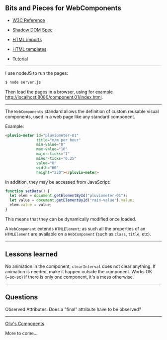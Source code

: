 ## Bits and Pieces for WebComponents

- [W3C Reference](http://w3c.github.io/webcomponents/spec/custom/)
- [Shadow DOM Spec](https://w3c.github.io/webcomponents/spec/shadow/)
- [HTML imports](http://w3c.github.io/webcomponents/spec/imports/)
- [HTML templates](https://html.spec.whatwg.org/multipage/webappapis.html)

- [Tutorial](https://auth0.com/blog/web-components-how-to-craft-your-own-custom-components/)

---

I use nodeJS to run the pages:
 ```bash
 $ node server.js
```

Then load the pages in a browser, using for example [http://localhost:8080/component.01/index.html](http://localhost:8080/component.01/index.html).

---

The `WebComponents` standard allows the definition of custom reusable visual components, used in a web page like any standard component.

Example:
```html
<pluvio-meter id="pluviometer-01"
              title="m/m per hour"
              min-value="0"
              max-value="10"
              major-ticks="1"
              minor-ticks="0.25"
              value="0"
              width="60"
              height="220"></pluvio-meter>
```
In addition, they may be accessed from JavaScript:
```javascript
function setData() {
  let elem = document.getElementById("pluviometer-01");
  let value = document.getElementById("rain-value").value;
  elem.value = value;
}
```
This means that they can be dynamically modified once loaded.

A `WebComponent` extends `HTMLElement`; as such all the properties of an `HTMLElement` are available on a `WebComponent`
 (such as `class`, `title`, etc).
 
---

## Lessons learned

No animation in the component, `clearInterval` does not clear anything.
If animation is needed, make it happen outside the component.
Works OK (~so-so) if there is only one component, it's a mess otherwise.

---

## Questions
Observed Attributes. Does a "final" attribute have to be observed?

---

[Oliv's Components](https://github.com/OlivierLD/raspberry-pi4j-samples/tree/master/oliv.scratch.pad/some.tests/web-components-playground/oliv-components)

More to come...
